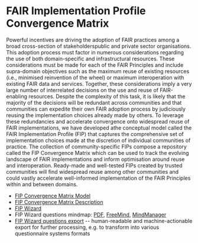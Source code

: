# FAIR Implementation Profile Convergence Matrix

Powerful incentives are driving the adoption of FAIR practices among a broad cross-section of stakeholderspublic and private sector organisations. This adoption process must factor in numerous considerations regarding the use of both domain-specific and infrastructural resources. These considerations must be made for each of the FAIR Principles and include supra-domain objectives such as the maximum reuse of existing resources (i.e., minimised reinvention of the wheel) or maximum interoperation with existing FAIR data and services. Together, these considerations imply a very large number of interrelated decisions on the use and reuse of FAIR-enabling resources. Despite the complexity of this task, it is likely that the majority of the decisions will be redundant across communities and that communities can expedite their own FAIR adoption process by judiciously reusing the implementation choices already made by others. To leverage these redundancies and accelerate convergence onto widespread reuse of FAIR implementations, we have developed athe conceptual model called the FAIR Implementation Profile (FIP) that captures the comprehensive set of implementation choices made at the discretion of individual communities of practice. The collection of community-specific FIPs compose a repository called the FIP Convergence Matrix which can be used to track the evolving landscape of FAIR implementations and inform optimisation around reuse and interoperation. Ready-made and well-tested FIPs created by trusted communities will find widespread reuse among other communities and could vastly accelerate well-informed implementation of the FAIR Principles within and between domains.

- [FIP Convergence Matrix Model](https://github.com/go-fair-ins/GO-FAIR-Ontology/blob/master/Models/FIP/FIP-Matrix.pdf)
- [FIP Convergence Matrix Description](https://github.com/go-fair-ins/GO-FAIR-Ontology/blob/master/Models/FIP/FIP-description.md)
- [FIP Wizard](https://fip-wizard.ds-wizard.org)
- FIP Wizard questions mindmap: [PDF](FIP-MM.pdf), [FreeMind](https://github.com/go-fair-ins/GO-FAIR-Ontology/blob/master/FIP/FIP-MM.mm), [MindManager](https://github.com/go-fair-ins/GO-FAIR-Ontology/blob/master/FIP/FIP-MM.opml)
- [FIP Wizard questions export](https://github.com/go-fair-ins/GO-FAIR-Ontology/blob/master/Models/FIP/gofair_fip-wizard_4.0.6.km) -- human-readable and machine-actionable export for further processing, e.g. to transform into various questionnaire systems formats
